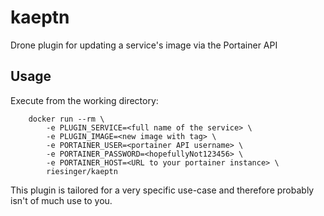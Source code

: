# kaeptn

Drone plugin for updating a service's image via the Portainer API

## Usage

Execute from the working directory:

```
	docker run --rm \
		-e PLUGIN_SERVICE=<full name of the service> \
		-e PLUGIN_IMAGE=<new image with tag> \
		-e PORTAINER_USER=<portainer API username> \
		-e PORTAINER_PASSWORD=<hopefullyNot123456> \
		-e PORTAINER_HOST=<URL to your portainer instance> \
		riesinger/kaeptn
```

This plugin is tailored for a very specific use-case and therefore probably isn't of much use to you.
